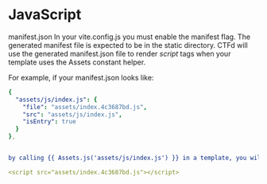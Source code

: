 # JavaScript

manifest.json
In your vite.config.js you must enable the manifest flag. The generated manifest file is expected to be in the static directory. CTFd will use the generated manifest.json file to render *script* tags when your template uses the Assets constant helper.

For example, if your manifest.json looks like:

```yml
{
  "assets/js/index.js": {
    "file": "assets/index.4c3687bd.js",
    "src": "assets/js/index.js",
    "isEntry": true
  }
},


by calling {{ Assets.js('assets/js/index.js') }} in a template, you will get something like the following output:

<script src="assets/index.4c3687bd.js"></script>
